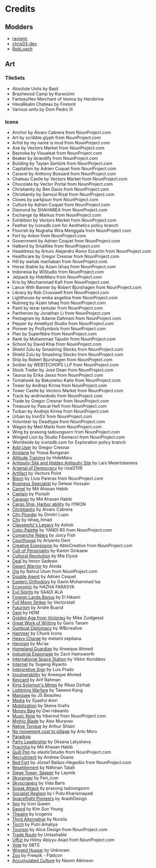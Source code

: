 # Credits

## Modders

- [ravignir](https://github.com/ravignir)
- [chris03-dev](https://codeberg.org/chris03-dev)
- [RobLoach](https://github.com/robloach)

## Art

### TileSets

- Absolute Units by Basil
- Brazilwood Camp by Kurwizimi
- FantasyHex Merchant of Venice by Herobrine
- HexaRealm Chateau by Firelord
- Various units by Dom Pedro III

### Icons

- Anchor by Alvaro Cabrera from NounProject.com
- Art by scribble.glyph from NounProject.com
- Artist by my name is mud from NounProject.com
- Axe by Vectors Market from NounProject.com
- Bazooka by Visualeat from NounProject.com
- Beaker by ibrandify from NounProject.com
- Building by Taylan Sentürk from NounProject.com
- Capitalism by Adrien Coquet from NounProject.com
- Caravel by Anthony Bossard from NounProject.com
- Chateau Castle by Vectors Market from NounProject.com
- Chocolate by Vector Portal from NounProject.com
- Christianity by Ben Davis from NounProject.com
- Christianity by Samsul Rizal from NounProject.com
- Cloves by parkjisun from NounProject.com
- Culture by Adrien Coquet from NounProject.com
- Diamond by SHAHAREA from NounProject.com
- Exchange by Markus from NounProject.com
- Exhibition by Vectors Market from NounProject.com
- Feather by iconsdb.com for Aesthetics policy branch
- Flourish by Nugraha Wira Menggala from NounProject.com
- Fort by Anton from NounProject.com
- Government by Adrien Coquet from NounProject.com
- Halberd by Smalllike from NounProject.com
- Headdress by Arturo Alejandro Romo Escartin from NounProject.com
- Healthcare by Gregor Cresnar from NounProject.com
- Hill by wahab marhaban from NounProject.com
- Horse Stable by Azam Ishaq from NounProject.com
- Indonesia by WiStudio from NounProject.com
- Jetpack by HideMaru from NounProject.com
- Kris by Mochammad Kafi from NounProject.com
- Lance With Banner by Robert Bjurshagen from NounProject.com
- Library by Rob Crosswell from NounProject.com
- Lighthouse by emka angelina from NounProject.com
- Nutmeg by Azam Ishaq from NounProject.com
- Paint by tezar tantular from NounProject.com
- Parthenon by Jonathan Li from NounProject.com
- Pentagram by Adame Dahmani from NounProject.com
- Pepper by Amethyst Studio from NounProject.com
- Pioneer by ProSymbols from NounProject.com
- Plan by SuperNdre from NounProject.com
- Rank by Muhammad Tajudin from NounProject.com
- School by David Khai from NounProject.com
- Shield Zulu by Smashing Stocks from NounProject.com
- Shield Zulu by Smashing Stocks from NounProject.com
- Ship by Robert Bjurshagen from NounProject.com
- Soldier by WEBTECHOPS LLP from NounProject.com
- Stock Trader by Jose Dean from NounProject.com
- Taurus by Erika Jasso from NounProject.com
- Tomahawk by Bakunetsu Kaito from NounProject.com
- Tower by Andrejs Kirma from NounProject.com
- Tower Castle by Vectors Market from NounProject.com
- Track by andriwidodo from NounProject.com
- Trade by Gregor Cresnar from NounProject.com
- Treasure by Pascal Heß from NounProject.com
- Turban by Andrejs Kirma from NounProject.com
- Urban by IronSV from NounProject.com
- Volunteer by Deadtype from NounProject.com
- Wagon by Med Marki from NounProject.com
- Wing by prasong tadoungsorn from NounProject.com
- Winged Lion by Studio Fibonacci from NounProject.com
- Worldwide by iconsdb.com for Exploration policy branch
- [Add User](https://thenounproject.com/icon/add-user-368922/) by Gregor Cresnar
- [Airplane](https://thenounproject.com/icon/airplane-7727063/) by Yosua Bungaran
- [Altitude Training](https://thenounproject.com/icon/mountain-5409893/) by HideMaru
- [Antiquity Site and Hidden Antiquity Site](https://thenounproject.com/icon/ruins-5758116/) by Lars Meiertoberens
- [Arsenal of Democracy](https://thenounproject.com/icon/bullet-7459993/) by rizal2109
- [Artifact](https://thenounproject.com/icon/Artifact-3243819/) by Vectors Point
- [Bison](https://thenounproject.com/icon/bison-4060108/) by Lluis Pareras from NounProject.com
- [Business Specialist](https://thenounproject.com/icon/business-specialist-598034/) by Delwar Hossain
- [Camel](https://thenounproject.com/icon/camel-7803410/) by Md Ahasan Habib
- [Captain](https://thenounproject.com/icon/captain-7649814/) by Ponisih
- [Caravan](https://thenounproject.com/icon/camel-7803410/) by Md Ahasan Habib
- [Cargo Ship, Harbor ability](https://thenounproject.com/icon/sail-boat-7845318/) by IYIKON
- [Christianity](https://thenounproject.com/icon/cross-5815203/) by Alvaro Cabrera
- [City Plunder](https://thenounproject.com/icon/skull-and-bones-6458048/) by Dimitri Lupo
- [City](https://thenounproject.com/icon/city-7677326/) by Ishaq_hmad
- [Clausewitz's Legacy](https://thenounproject.com/icon/muscles-7459499/) by Ashok
- [Color Palette](https://thenounproject.com/icon/color-palette-4655601/) by YANDI RS from NounProject.com
- [Comanche Riders](https://thenounproject.com/icon/native-indian-headdress-6252201/) by Juicy Fish
- [Courthouse](https://thenounproject.com/icon/courthouse-7403358/) by Ariyanto Deni
- [Creative Expression](https://thenounproject.com/icon/splash-4390563/) by AbtoCreative from NounProject.com
- [Cult of Personality](https://thenounproject.com/icon/bully-4616110/) by Kamin Ginkaew
- [Cultural Revolution](https://thenounproject.com/icon/cultural-activities-7659287/) by Mia Elysia
- [Deal](https://thenounproject.com/icon/deal-7503121/) by Imron Sadewo
- [Desert Warrior](https://thenounproject.com/icon/desert-7472058/) by Alvida
- [Dig](https://thenounproject.com/icon/dig-5410940/) by Bahrul Ulum from NounProject.com
- [Double Agent](https://thenounproject.com/icon/spy-1807269/) by Adrien Coquet
- [Eastern Orthodoxy](https://thenounproject.com/icon/orthodox-7358580/) by Gavin Muhammad Isa
- [Economic](https://thenounproject.com/icon/economic-6587778/) by HAZHA FARASYA
- [Evil Spirits](https://thenounproject.com/icon/shield-7922666/) by SAADI ALA
- [Foreign Lands Bonus](https://thenounproject.com/icon/triangle-7487240/) by El Hikami
- [Full Moon Striker](https://thenounproject.com/icon/missile-6608854/) by Vectorstall
- [Futurism](https://thenounproject.com/icon/tourist-7083437/) by Andre Buand
- [Gem](https://thenounproject.com/icon/gem-7307861/) by HDM
- [Golden Age from Victories](https://thenounproject.com/icon/smiley-face-2571154/) by Mike Zuidgeest
- [Great Work of Writing](https://thenounproject.com/icon/ink-pen-5709031/) by Garis Tanam
- [Gunboat Diplomacy](https://thenounproject.com/icon/diplomacy-6258254/) by WBcreative
- [Hammer](https://thenounproject.com/icon/hammer-829071/) by Chunk Icons
- [Heavy Charge](https://thenounproject.com/icon/spear-7674485/) by metami septiana
- [Heroism](https://thenounproject.com/icon/star-4960592/) by Mu'as
- [Homeland Guardian](https://thenounproject.com/icon/star-shield-764665/) by Aneeque Ahmed
- [Industrial Espionage](https://thenounproject.com/icon/robbery-7183772/) by Zach Hainsworth
- [International Space Station](https://thenounproject.com/icon/iss-956251/) by Viktor Korobkov
- [Internet](https://thenounproject.com/icon/internet-7818125/) by Sugeng Riyanto
- [Interpretive Sign](https://thenounproject.com/icon/interpretive-sign-68539/) by Luis Prado
- [Invulnerability](https://thenounproject.com/icon/health-insurance-764650/) by Aneeque Ahmed
- [Keycard](https://thenounproject.com/icon/keycard-7423952/) by Arif Rahman
- [King Solomon's Mines](https://thenounproject.com/icon/mine-7442527/) by Rikas Dzihab
- [Lightning Warfare](https://thenounproject.com/icon/tank-7284097/) by Taewon Kang
- [Marquee](https://thenounproject.com/icon/marquee-1546225/) by JS Beaulieu
- [Media](https://thenounproject.com/icon/media-6922821/) by Syaeful Amri
- [Mobilization](https://thenounproject.com/icon/sale-7772060/) by Skena Grafis
- [Money Bag](https://thenounproject.com/icon/money-bag-7868190/) by Dwi ridwanto
- [Music Note](https://thenounproject.com/icon/music-note-4840954/) by hibernut from NounProject.com
- [Mythic Blade](https://thenounproject.com/icon/question-mark-1295871/) by Alex Muravev
- [Native Tongue](https://thenounproject.com/icon/archway-3396176/) by Arthur Shlain
- [No movement cost to pillage](https://thenounproject.com/icon/burn-7438357/) by Arto Moro
- [Paradrop](https://thenounproject.com/icon/parachute-7236485/)
- [Party Leadership](https://thenounproject.com/icon/leader-925242/) by Oksana Latysheva
- [Pracinha](https://thenounproject.com/icon/snake-7803482/) by Md Ahasan Habib
- [Quill Pen](https://thenounproject.com/icon/quill-pen-6965217/) by elastic1studio from NounProject.com
- [Recruitment](https://thenounproject.com/icon/skull-912477/) by Andrew Doane
- [Red Fort](https://thenounproject.com/icon/red-fort-331332/) by József Balázs-Hegedüs from NounProject.com
- [Resettlement](https://thenounproject.com/icon/resettlement-2209642/) by Nithinan Tatah
- [Siege Tower, Sapper](https://thenounproject.com/icon/bull-head-2717640/) by Laymik
- [Skyranger](https://thenounproject.com/icon/airplane-7546219/) by Feri_icon
- [Skyscrapers](https://thenounproject.com/icon/building-7605346/) by Vida Baris
- [Sneak Attack](https://thenounproject.com/icon/wing-1865583/) by prasong tadoungsorn
- [Socialist Realism](https://thenounproject.com/icon/monument-6860915/) by I Putu Kharismayadi
- [Spaceflight Pioneers](https://thenounproject.com/icon/astronaut-7528057/) by ArashDesign
- [Spy](https://thenounproject.com/icon/spy-7776026/) by Icon Queen
- [Sword](https://thenounproject.com/icon/sword-7843777/) by Kim Sun Young
- [Theatre](https://thenounproject.com/icon/theatre-7449828/) by Icogenix
- [Third Alternative](https://thenounproject.com/icon/capital-7169973/) by Nursila
- [Torch](https://thenounproject.com/icon/torch-7526806/) by Putri Amaliya
- [Tourism](https://thenounproject.com/icon/suitcase-3406281/) by Alice Design from NounProject.com
- [Trade Route](https://thenounproject.com/icon/circle-arrows-1841393/) by Untashable
- [Uffizi](https://thenounproject.com/icon/sculpture-7760058/) by Hilmy Abiyyu Asad from NounProject.com
- [Vote](https://thenounproject.com/icon/vote-4045417/) by SBTS
- [Winged Hussar](https://www.dakkadakka.com/gallery/895280-Primaris,%20Winged%20Hussar.html) by Unknown
- [Zoo](https://www.flaticon.com/free-icon/elephant_1419285) by Freepik - Flaticon
- [Accumulated Culture](https://thenounproject.com/icon/music-5611/) by Naomi Atkinson
